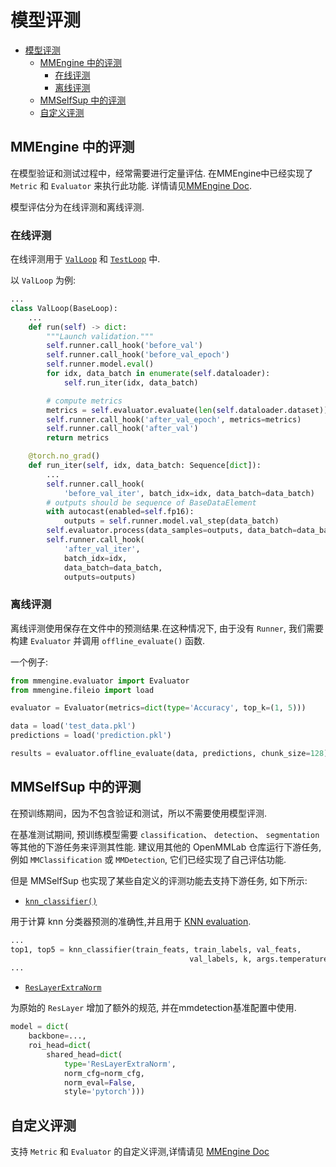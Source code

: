 # 模型评测

<!-- TOC -->

- [模型评测](#模型评测)
  - [MMEngine 中的评测](#mmengine-中的评测)
    - [在线评测](#在线评测)
    - [离线评测](#离线评测)
  - [MMSelfSup 中的评测](#mmselfsup-中的评测)
  - [自定义评测](#自定义评测)

<!-- /TOC -->

## MMEngine 中的评测

在模型验证和测试过程中，经常需要进行定量评估. 在MMEngine中已经实现了 `Metric` 和 `Evaluator`  来执行此功能. 详情请见[MMEngine Doc](https://mmengine.readthedocs.io/en/latest/design/evaluation.html).

模型评估分为在线评测和离线评测.

### 在线评测

在线评测用于 [`ValLoop`](https://github.com/open-mmlab/mmengine/blob/main/mmengine/runner/loops.py#L300) 和 [`TestLoop`](https://github.com/open-mmlab/mmengine/blob/main/mmengine/runner/loops.py#L373) 中.

以 `ValLoop` 为例:

```python
...
class ValLoop(BaseLoop):
    ...
    def run(self) -> dict:
        """Launch validation."""
        self.runner.call_hook('before_val')
        self.runner.call_hook('before_val_epoch')
        self.runner.model.eval()
        for idx, data_batch in enumerate(self.dataloader):
            self.run_iter(idx, data_batch)

        # compute metrics
        metrics = self.evaluator.evaluate(len(self.dataloader.dataset))
        self.runner.call_hook('after_val_epoch', metrics=metrics)
        self.runner.call_hook('after_val')
        return metrics

    @torch.no_grad()
    def run_iter(self, idx, data_batch: Sequence[dict]):
        ...
        self.runner.call_hook(
            'before_val_iter', batch_idx=idx, data_batch=data_batch)
        # outputs should be sequence of BaseDataElement
        with autocast(enabled=self.fp16):
            outputs = self.runner.model.val_step(data_batch)
        self.evaluator.process(data_samples=outputs, data_batch=data_batch)
        self.runner.call_hook(
            'after_val_iter',
            batch_idx=idx,
            data_batch=data_batch,
            outputs=outputs)
```

### 离线评测

离线评测使用保存在文件中的预测结果.在这种情况下, 由于没有 `Runner`, 我们需要构建 `Evaluator` 并调用 `offline_evaluate()` 函数.

一个例子:

```python
from mmengine.evaluator import Evaluator
from mmengine.fileio import load

evaluator = Evaluator(metrics=dict(type='Accuracy', top_k=(1, 5)))

data = load('test_data.pkl')
predictions = load('prediction.pkl')

results = evaluator.offline_evaluate(data, predictions, chunk_size=128)
```

## MMSelfSup 中的评测

在预训练期间，因为不包含验证和测试，所以不需要使用模型评测.

在基准测试期间, 预训练模型需要 `classification`、 `detection`、 `segmentation` 等其他的下游任务来评测其性能. 建议用其他的 OpenMMLab 仓库运行下游任务, 例如 `MMClassification` 或 `MMDetection`, 它们已经实现了自己评估功能.

但是 MMSelfSup 也实现了某些自定义的评测功能去支持下游任务, 如下所示:

- [`knn_classifier()`](mmselfsup.evaluation.functional.knn_classifier)

用于计算 knn 分类器预测的准确性,并且用于 [KNN evaluation](https://github.com/open-mmlab/mmselfsup/blob/dev-1.x/tools/benchmarks/classification/knn_imagenet/test_knn.py#L179).

```python
...
top1, top5 = knn_classifier(train_feats, train_labels, val_feats,
                                        val_labels, k, args.temperature)
...
```

- [`ResLayerExtraNorm`](mmselfsup.evaluation.functional.ResLayerExtraNorm)

为原始的 `ResLayer` 增加了额外的规范, 并在mmdetection基准配置中使用.

```python
model = dict(
    backbone=...,
    roi_head=dict(
        shared_head=dict(
            type='ResLayerExtraNorm',
            norm_cfg=norm_cfg,
            norm_eval=False,
            style='pytorch')))
```

## 自定义评测

支持 `Metric` 和 `Evaluator` 的自定义评测,详情请见 [MMEngine Doc](https://mmengine.readthedocs.io/en/latest/design/evaluation.html)
